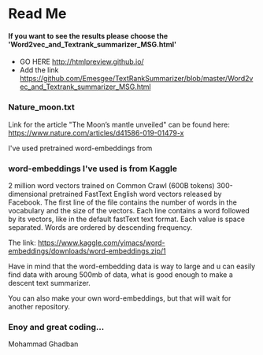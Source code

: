 # Read Me

#### If you want to see the results please choose the 'Word2vec_and_Textrank_summarizer_MSG.html'
- GO HERE http://htmlpreview.github.io/
- Add the link https://github.com/Emesgee/TextRankSummarizer/blob/master/Word2vec_and_Textrank_summarizer_MSG.html

### Nature_moon.txt
Link for the article "The Moon’s mantle unveiled" can be found here: https://www.nature.com/articles/d41586-019-01479-x

I've used pretrained word-embeddings from 
 


### word-embeddings I've used is from Kaggle
2 million word vectors trained on Common Crawl (600B tokens)
300-dimensional pretrained FastText English word vectors released by Facebook.
The first line of the file contains the number of words in the vocabulary and the size of the vectors. 
Each line contains a word followed by its vectors, like in the default fastText text format.
Each value is space separated. Words are ordered by descending frequency.

The link: https://www.kaggle.com/yimacs/word-embeddings/downloads/word-embeddings.zip/1

Have in mind that the word-embedding data is way to large and u can easily find data with aroung 500mb of data, what is good enough
to make a descent text summarizer.

You can also make your own word-embeddings, but that will wait for another repository.

### Enoy and great coding...


Mohammad Ghadban
